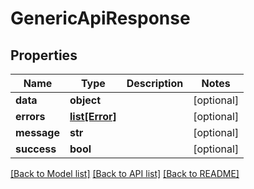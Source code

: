 # GenericApiResponse

## Properties
| Name        | Type                        | Description | Notes      |
| ----------- | --------------------------- | ----------- | ---------- |
| **data**    | **object**                  |             | [optional] |
| **errors**  | [**list[Error]**](Error.md) |             | [optional] |
| **message** | **str**                     |             | [optional] |
| **success** | **bool**                    |             | [optional] |

[[Back to Model list]](../README.md#documentation-for-models) [[Back to API list]](../README.md#documentation-for-api-endpoints) [[Back to README]](../README.md)
